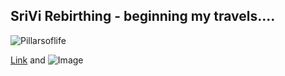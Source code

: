 ## SriVi Rebirthing - beginning my travels.... 

![Pillarsoflife](Pillarsoflife.jpg)



[Link](url) and ![Image](src)
```





